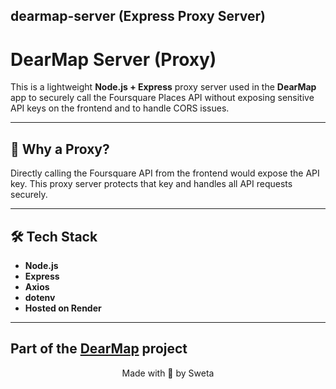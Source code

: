 ## dearmap-server (Express Proxy Server)

# DearMap Server (Proxy)

This is a lightweight **Node.js + Express** proxy server used in the **DearMap** app to securely call the Foursquare Places API without exposing sensitive API keys on the frontend and to handle CORS issues.

---

## 🔐 Why a Proxy?

Directly calling the Foursquare API from the frontend would expose the API key. This proxy server protects that key and handles all API requests securely.

---

## 🛠️ Tech Stack

- **Node.js**
- **Express**
- **Axios**
- **dotenv**
- **Hosted on Render**

---

## Part of the [DearMap](https://github.com/SwetaJaiswal9/DearMap) project

<p align="center">
  Made with 🩷 by Sweta
</p>

